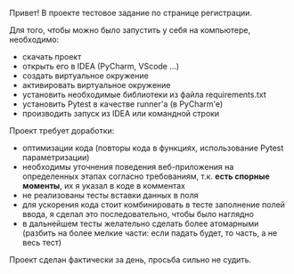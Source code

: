 Привет!
В проекте тестовое задание по странице регистрации.

Для того, чтобы можно было запустить у себя на компьютере, необходимо:

- скачать проект
- открыть его в IDEA (PyCharm, VScode ...)
- создать виртуальное окружение
- активировать виртуальное окружение
- установить необходимые библиотеки из файла requirements.txt
- установить Pytest в качестве runner'a (в PyCharm'e)
- производить запуск из IDEA или командной строки

Проект требует доработки:
- оптимизации кода (повторы кода в функциях, использование Pytest параметризации)
- необходимы уточнения поведения веб-приложения на определенных этапах согласно требованиям, т.к. **есть спорные моменты**, их я указал в коде в комментах
- не реализованы тесты вставки данных в поля
- для ускорения кода стоит комбинировать в тесте заполнение полей ввода, я сделал это последовательно, чтобы было наглядно
- в дальнейшем тесты желательно сделать более атомарными (разбить на более мелкие части: если падать будет, то часть, а не весь тест)

Проект сделан фактически за день, просьба сильно не судить.
